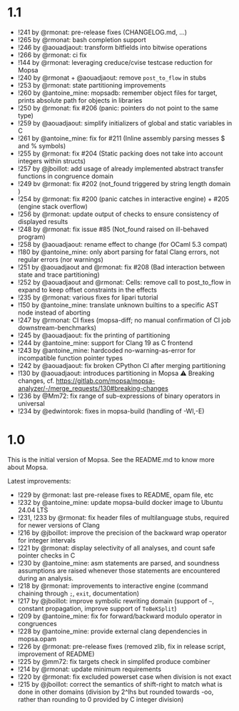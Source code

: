 # 1.1

- !241 by @rmonat: pre-release fixes (CHANGELOG.md, ...)
- !265 by @rmonat: bash completion support
- !246 by @aouadjaout: transform bitfields into bitwise operations
- !266 by @rmonat: ci fix
- !144 by @rmonat: leveraging creduce/cvise testcase reduction for Mopsa
- !240 by @rmonat + @aouadjaout: remove `post_to_flow` in stubs
- !253 by @rmonat: state partitioning improvements
- !260 by @antoine_mine: mopsadb: remember object files for target, prints absolute path for objects in libraries
- !250 by @rmonat: fix #206 (panic: pointers do not point to the same type)
- !259 by @aouadjaout: simplify initializers of global and static variables in C
- !261 by @antoine_mine: fix for #211 (Inline assembly parsing messes $ and % symbols)
- !255 by @rmonat: fix #204 (Static packing does not take into account integers within structs)
- !257 by @jboillot: add usage of already implemented abstract transfer functions in congruence domain 
- !249 bv @rmonat: fix #202 (not_found triggered by string length domain )
- !254 by @rmonat: fix #200 (panic catches in interactive engine) + #205 (engine stack overflow)
- !256 by @rmonat: update output of checks to ensure consistency of displayed results
- !248 by @rmonat: fix issue #85 (Not_found raised on ill-behaved program)
- !258 by @aouadjaout: rename effect to change (for OCaml 5.3 compat)
- !180 by @antoine_mine: only abort parsing for fatal Clang errors, not regular errors (nor warnings)
- !251 by @aouadjaout and @rmonat: fix #208 (Bad interaction between state and trace partitioning)
- !252 by @aouadjaout and @rmonat: Cells: remove call to post_to_flow in expand to keep offset constraints in the effects
- !235 by @rmonat: various fixes for lipari tutorial
- !150 by @antoine_mine: translate unknown builtins to a specific AST node instead of aborting
- !247 by @rmonat: CI fixes (mopsa-diff; no manual confirmation of CI job downstream-benchmarks)
- !245 by @aouadjaout: fix the printing of partitioning
- !244 by @antoine_mine: support for Clang 19 as C frontend
- !243 by @antoine_mine: hardcoded no-warning-as-error for incompatible function pointer types
- !242 by @aouadjaout: fix broken CPython CI after merging partitioning
- !130 by @aouadjaout: introduces partitioning in Mopsa
  :warning: Breaking changes, cf. https://gitlab.com/mopsa/mopsa-analyzer/-/merge_requests/130#breaking-changes
- !236 by @Mm72: fix range of sub-expressions of binary operators in universal
- !234 by @edwintorok: fixes in mopsa-build (handling of -Wl,-E)

# 1.0

This is the initial version of Mopsa. See the README.md to know more about Mopsa.

Latest improvements:
- !229 by @rmonat: last pre-release fixes to README, opam file, etc
- !232 by @antoine_mine: update mopsa-build docker image to Ubuntu 24.04 LTS
- !231, !233 by @rmonat: fix header files of multilanguage stubs, required for newer versions of Clang
- !216 by @jboillot: improve the precision of the backward wrap operator for integer intervals
- !221 by @rmonat: display selectivity of all analyses, and count safe pointer checks in C
- !230 by @antoine_mine: asm statements are parsed, and soundness assumptions are raised whenever those statements are encountered during an analysis.
- !218 by @rmonat: improvements to interactive engine (command chaining through `;`, `exit`, documentation)
- !217 by @jboillot: improve symbolic rewriting domain (support of `~`, constant propagation, improve support of `ToBeKSplit`)
- !209 by @antoine_mine: fix for forward/backward modulo operator in congruences
- !228 by @antoine_mine: provide external clang dependencies in mopsa.opam
- !226 by @rmonat: pre-release fixes (removed zlib, fix in release script, improvement of README)
- !225 by @mm72: fix targets check in simplifed produce combiner
- !214 by @rmonat: update minimum requirements
- !220 by @rmonat: fix excluded powerset case when division is not exact
- !215 by @jboillot: correct the semantics of shift-right to match what is done in other domains (division by 2^lhs but rounded towards -oo, rather than rounding to 0 provided by C integer division)
